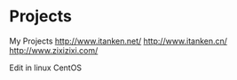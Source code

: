 # Projects
My Projects
http://www.itanken.net/
http://www.itanken.cn/
http://www.zixizixi.com/

Edit in linux CentOS

